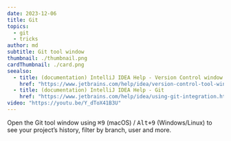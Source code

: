 ```yaml
---
date: 2023-12-06
title: Git
topics:
  - git
  - tricks
author: md
subtitle: Git tool window
thumbnail: ./thumbnail.png
cardThumbnail: ./card.png
seealso:
  - title: (documentation) IntelliJ IDEA Help - Version Control window
    href: "https://www.jetbrains.com/help/idea/version-control-tool-window.html"
  - title: (documentation) IntelliJ IDEA Help - Git
    href: "https://www.jetbrains.com/help/idea/using-git-integration.html"
video: "https://youtu.be/Y_dToX41B3U"
---
```


Open the Git tool window using <kbd>⌘9</kbd> (macOS) / <kbd>Alt+9</kbd> (Windows/Linux) to see your project’s history, filter by branch, user and more.

